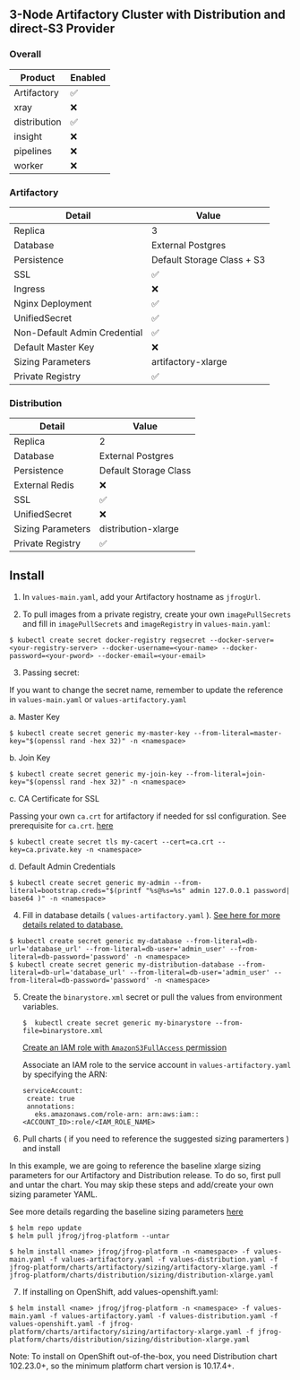 ## 3-Node Artifactory Cluster with Distribution and direct-S3 Provider

### Overall
| Product   | Enabled   |
|-------------|-------------|
| Artifactory      | ✅      |
| xray | ❌ |
| distribution | ✅ |
| insight | ❌ |
| pipelines | ❌ |
| worker | ❌ |


### Artifactory
| Detail   | Value    |
|-------------|-------------|
| Replica      | 3      |
| Database | External Postgres |
| Persistence | Default Storage Class + S3 |
| SSL | ✅ |
| Ingress | ❌ |
| Nginx Deployment | ✅ |
| UnifiedSecret | ✅ |
| Non-Default Admin Credential | ✅ |
| Default Master Key |  ❌ |
| Sizing Parameters | artifactory-xlarge |
| Private Registry | ✅ |


### Distribution

| Detail   | Value    |
|-------------|-------------|
| Replica      | 2       |
| Database | External Postgres |
| Persistence | Default Storage Class |
| External Redis | ❌ |
| SSL | ✅ |
| UnifiedSecret | ❌ |
| Sizing Parameters | distribution-xlarge |
| Private Registry | ✅ |

## Install

1. In `values-main.yaml`, add your Artifactory hostname as `jfrogUrl`.

2. To pull images from a private registry, create your own `imagePullSecrets` and fill in `imagePullSecrets` and `imageRegistry` in `values-main.yaml`:

  ``` 
  $ kubectl create secret docker-registry regsecret --docker-server=<your-registry-server> --docker-username=<your-name> --docker-password=<your-pword> --docker-email=<your-email>
  ```

3. Passing secret: 
  
  If you want to change the secret name, remember to update the reference in `values-main.yaml` or `values-artifactory.yaml`

  a. Master Key

  ```
  $ kubectl create secret generic my-master-key --from-literal=master-key="$(openssl rand -hex 32)" -n <namespace>
  ```

  b. Join Key
  
  ```
  $ kubectl create secret generic my-join-key --from-literal=join-key="$(openssl rand -hex 32)" -n <namespace>
  ```

  c. CA Certificate for SSL
  
  Passing your own `ca.crt` for artifactory if needed for ssl configuration. See prerequisite for `ca.crt`. [here](https://jfrog.com/help/r/jfrog-installation-setup-documentation/prerequisites-for-custom-tls-certificate) 

  ``` 
  $ kubectl create secret tls my-cacert --cert=ca.crt --key=ca.private.key -n <namespace>
  ```

  d. Default Admin Credentials

  ```
  $ kubectl create secret generic my-admin --from-literal=bootstrap.creds="$(printf "%s@%s=%s" admin 127.0.0.1 password| base64 )" -n <namespace>
  ```

4. Fill in database details ( `values-artifactory.yaml` ). [See here for more details related to database.](https://jfrog.com/help/r/jfrog-installation-setup-documentation/database-configuration)

  ```
  $ kubectl create secret generic my-database --from-literal=db-url='database_url' --from-literal=db-user='admin_user' --from-literal=db-password='password' -n <namespace>
  $ kubectl create secret generic my-distribution-database --from-literal=db-url='database_url' --from-literal=db-user='admin_user' --from-literal=db-password='password' -n <namespace>
  ```

5. Create the `binarystore.xml` secret or pull the values from environment variables. 
   
   ```
   $  kubectl create secret generic my-binarystore --from-file=binarystore.xml
   ```
   
   [Create an IAM role with `AmazonS3FullAccess` permission](https://jfrog.com/help/r/active/artifactory-connect-artifactory-to-s3-bucket-with-iam-role)
   
   Associate an IAM role to the service account in `values-artifactory.yaml` by specifying the ARN:

   ```
   serviceAccount:
    create: true
    annotations:
      eks.amazonaws.com/role-arn: arn:aws:iam::<ACCOUNT_ID>:role/<IAM_ROLE_NAME>
   ```

6. Pull charts ( if you need to reference the suggested sizing paramerters ) and install 

  In this example, we are going to reference the baseline xlarge sizing parameters for our Artifactory and Distribution release. To do so, first pull and untar the chart. You may skip these steps and add/create your own sizing parameter YAML.
  
  See more details regarding the baseline sizing parameters [here](https://jfrog.com/help/r/jfrog-platform-reference-architecture/jfrog-platform-reference-architecture)

  ```
  $ helm repo update
  $ helm pull jfrog/jfrog-platform --untar
  ```

  ```
  $ helm install <name> jfrog/jfrog-platform -n <namespace> -f values-main.yaml -f values-artifactory.yaml -f values-distribution.yaml -f jfrog-platform/charts/artifactory/sizing/artifactory-xlarge.yaml -f jfrog-platform/charts/distribution/sizing/distribution-xlarge.yaml
  ```

7. If installing on OpenShift, add values-openshift.yaml:
  
  ```
  $ helm install <name> jfrog/jfrog-platform -n <namespace> -f values-main.yaml -f values-artifactory.yaml -f values-distribution.yaml -f values-openshift.yaml -f jfrog-platform/charts/artifactory/sizing/artifactory-xlarge.yaml -f jfrog-platform/charts/distribution/sizing/distribution-xlarge.yaml
  ```

Note: To install on OpenShift out-of-the-box, you need Distribution chart 102.23.0+, so the minimum platform chart version is 10.17.4+.